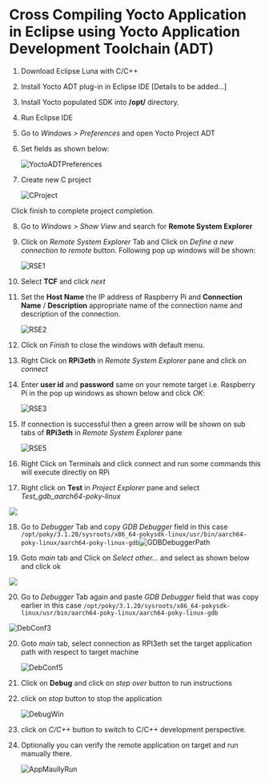 # Cross Compiling Yocto Application in Eclipse using Yocto Application Development Toolchain (ADT)

1. Download Eclipse Luna with C/C++

2. Install Yocto ADT plug-in in Eclipse IDE [Details to be added...]

3. Install Yocto populated SDK into **/opt/** directory.

4. Run Eclipse IDE

5. Go to *Windows > Preferences* and open Yocto Project ADT

6. Set fields as shown below:

   ![YoctoADTPreferences](SS/YoctoADTPreferences.png)

7. Create new C project

   ![CProject](SS/CProject.png)

​		Click finish to complete project completion.

8. Go to *Windows > Show View*  and search for **Remote System Explorer**

9. Click on *Remote System Explorer* Tab and Click on *Define a new connection to remote* button. Following pop up windows will be shown:

   ![RSE1](SS/RSE1.png)	 

10. Select **TCF** and click *next*

11. Set the **Host Name** the IP address of Raspberry Pi and **Connection Name** / **Description** appropriate name of the connection name and description of the connection.

    ![RSE2](SS/RSE2.png)

12. Click on *Finish* to close the windows with default menu.

13. Right Click on **RPi3eth** in *Remote System Explorer* pane and click on *connect*

14. Enter **user id**  and **password** same on your remote target i.e. Raspberry Pi in the pop up windows as shown below and click *OK*:

    ![RSE3](SS/RSE3.png)

15. If connection is successful then a green arrow will be shown on sub tabs of **RPi3eth** in *Remote System Explorer* pane

    ![RSE5](SS/RSE5.png)

16. Right Click on Terminals and click connect and run some commands this will execute directly on RPi

17. Right click on **Test** in *Project Explorer* pane and select *Test_gdb_aarch64-poky-linux*

![](SS/DebConf1.png)

18. Go to *Debugger* Tab and copy *GDB Debugger* field in this case `/opt/poky/3.1.20/sysroots/x86_64-pokysdk-linux/usr/bin/aarch64-poky-linux/aarch64-poky-linux-gdb`![GDBDebuggerPath](SS/GDBDebuggerPath.png)

19. Goto *main* tab and Click on *Select other...* and select  as shown below and click ok

![](SS/DebgConf2.png)

20. Go to *Debugger* Tab again and paste *GDB Debugger* field that was copy earlier in this case `/opt/poky/3.1.20/sysroots/x86_64-pokysdk-linux/usr/bin/aarch64-poky-linux/aarch64-poky-linux-gdb`

![DebConf3](SS/DebConf3.png)

20. Goto *main* tab, select connection as RPI3eth set the target application path with respect to target machine

    ![DebConf5](SS/DebConf5.png)

21. Click on **Debug** and click on *step over* button to run instructions

22. click on *stop* button to stop the application

    ![DebugWin](SS/DebugWin.png)

23. click on *C/C++* button to switch to C/C++ development perspective.

24. Optionally you can verify the remote application on target and run manually there.

    ![AppMaullyRun](SS/AppMaullyRun.png)

    

